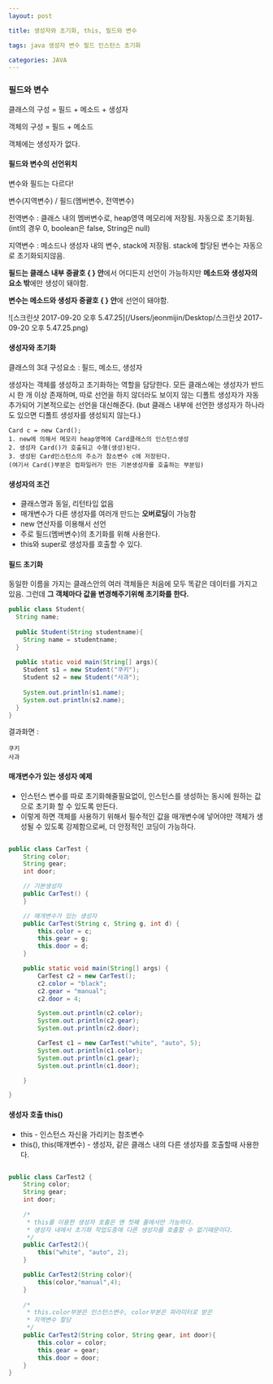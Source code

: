 ```yaml
---
layout: post

title: 생성자와 초기화, this, 필드와 변수

tags: java 생성자 변수 필드 인스턴스 초기화

categories: JAVA
---
```






### 필드와 변수

클래스의 구성 = 필드 + 메소드 + 생성자

객체의 구성 = 필드 + 메소드

객체에는 생성자가 없다. 



#### 필드와 변수의 선언위치

변수와 필드는 다르다!

변수(지역변수) / 필드(멤버변수, 전역변수)

전역변수 : 클래스 내의 멤버변수로, heap영역 메모리에 저장됨. 자동으로 초기화됨. (int의 경우 0, boolean은 false, String은 null)

지역변수 : 메소드나 생성자 내의 변수, stack에 저장됨. stack에 할당된 변수는 자동으로 초기화되지않음.

**필드는 클래스 내부 중괄호 { } 안**에서 어디든지 선언이 가능하지만 **메소드와 생성자의 요소 밖**에만 생성이 돼야함.

**변수는 메소드와 생성자 중괄호 { } 안**에 선언이 돼야함.



![스크린샷 2017-09-20 오후 5.47.25](/Users/jeonmijin/Desktop/스크린샷 2017-09-20 오후 5.47.25.png)



#### 생성자와 초기화

클래스의 3대 구성요소 : 필드, 메소드, 생성자

생성자는 객체를 생성하고 초기화하는 역할을 담당한다. 모든 클래스에는 생성자가 반드시 한 개 이상 존재하며, 따로 선언을 하지 않더라도 보이지 않는 디폴트 생성자가 자동 추가되어 기본적으로는 선언을 대신해준다. (but 클래스 내부에 선언한 생성자가 하나라도 있으면 디폴트 생성자를 생성되지 않는다.)

~~~
Card c = new Card();
1. new에 의해서 메모리 heap영역에 Card클래스의 인스턴스생성
2. 생성자 Card()가 호출되고 수행(생성)된다. 
3. 생성된 Card인스턴스의 주소가 참소변수 c에 저장된다.
(여기서 Card()부분은 컴파일러가 만든 기본생성자를 호출하는 부분임)
~~~







#### 생성자의 조건

- 클래스명과 동일, 리턴타입 없음
- 매개변수가 다른 생성자를 여러개 만드는 **오버로딩**이 가능함
- new 연산자를 이용해서 선언
- 주로 필드(멤버변수)의 초기화를 위해 사용한다.
- this와 super로 생성자를 호출할 수 있다.

#### 필드 초기화

동일한 이름을 가지는 클래스안의 여러 객체들은 처음에 모두 똑같은 데이터를 가지고 있음. 그런데 **그 객체마다 값을 변경해주기위해 초기화를 한다.**

~~~java
public class Student{
  String name;
  
  public Student(String studentname){
    String name = studentname;
  }
  
  public static void main(String[] args){
    Student s1 = new Student("쿠키");
    Student s2 = new Student("사과");
    
    System.out.println(s1.name);
    System.out.println(s2.name);
  }
}
~~~



결과화면 :

```
쿠키
사과
```



#### 매개변수가 있는 생성자 예제

- 인스턴스 변수를 따로 초기화해줄필요없이, 인스턴스를 생성하는 동시에 원하는 값으로 초기화 할 수 있도록 만든다.
- 이렇게 하면 객체를 사용하기 위해서 필수적인 값을 매개변수에 넣어야만 객체가 생성될 수 있도록 강제함으로써, 더 안정적인 코딩이 가능하다. 

~~~java

public class CarTest {
	String color;
	String gear;
	int door;

	// 기본생성자
	public CarTest() {
	}

	// 매개변수가 있는 생성자
	public CarTest(String c, String g, int d) {
		this.color = c;
		this.gear = g;
		this.door = d;
	}

	public static void main(String[] args) {
		CarTest c2 = new CarTest();
		c2.color = "black";
		c2.gear = "manual";
		c2.door = 4;

		System.out.println(c2.color);
		System.out.println(c2.gear);
		System.out.println(c2.door);

		CarTest c1 = new CarTest("white", "auto", 5);
		System.out.println(c1.color);
		System.out.println(c1.gear);
		System.out.println(c1.door);

	}

}

~~~



#### 생성자 호출 this()

- this - 인스턴스 자신을 가리키는 참조변수 
- this(), this(매개변수) -  생성자, 같은 클래스 내의 다른 생성자를 호출할때 사용한다.

~~~java

public class CarTest2 {
	String color;
	String gear;
	int door;
	
	/*
	 * this를 이용한 생성자 호출은 맨 첫째 줄에서만 가능하다. 
	 * 생성자 내에서 초기화 작업도중에 다른 생성자를 호출할 수 없기때문이다.
	 */
	public CarTest2(){
		this("white", "auto", 2);
	}

	public CarTest2(String color){
		this(color,"manual",4);
	}
  
	/*
	 * this.color부분은 인스턴스변수, color부분은 파라미터로 받은
	 * 지역변수 할당   
	 */
	public CarTest2(String color, String gear, int door){
		this.color = color;
		this.gear = gear;
		this.door = door;
	}
}

~~~





